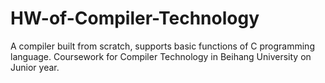 # HW-of-Compiler-Technology
A compiler built from scratch, supports basic functions of C programming language.
Coursework for Compiler Technology in Beihang University on Junior year.
